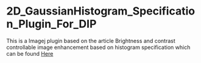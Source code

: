 # 2D_GaussianHistogram_Specification_Plugin_For_DIP
This is a Imagej plugin based on the article Brightness and contrast controllable image enhancement based on histogram specification
which can be found <a href="https://www.sciencedirect.com/science/article/pii/S0925231217318167">Here</a>
